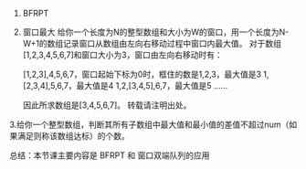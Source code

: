 1. BFRPT

2. 窗口最大
   给你一个长度为N的整型数组和大小为W的窗口，用一个长度为N-W+1的数组记录窗口从数组由左向右移动过程中窗口内最大值。
    对于数组[1,2,3,4,5,6,7]和窗口大小为3，窗口由左向右移动时有：
    
    [1,2,3],4,5,6,7，窗口起始下标为0时，框住的数是1,2,3，最大值是3
    1,[2,3,4],5,6,7，最大值是4
    1,2,[3,4,5],6,7，最大值是5
    ……
    
    因此所求数组是[3,4,5,6,7]。
   转载请注明出处。
   
   
3.给你一个整型数组，判断其所有子数组中最大值和最小值的差值不超过num（如果满足则称该数组达标）的个数。

总结：本节课主要内容是 BFRPT 和 窗口双端队列的应用